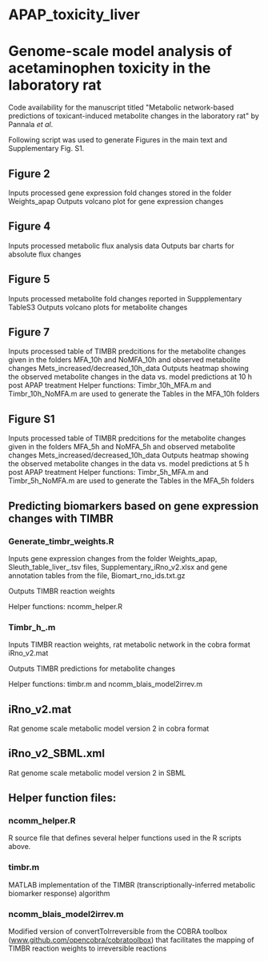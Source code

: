 # APAP_toxicity_liver
# Genome-scale model analysis of acetaminophen toxicity in the laboratory rat 
Code availability for the manuscript titled "Metabolic network-based predictions of toxicant-induced metabolite changes in the laboratory rat" by Pannala *et al*.

Following script was used to generate Figures in the main text and Supplementary Fig. S1. 

## Figure 2
Inputs processed gene expression fold changes stored in the folder Weights_apap
Outputs volcano plot for gene expression changes

## Figure 4
Inputs processed metabolic flux analysis data
Outputs bar charts for absolute flux changes

## Figure 5
Inputs processed metabolite fold changes reported in Suppplementary TableS3
Outputs volcano plots for metabolite changes

## Figure 7
Inputs processed table of TIMBR predcitions for the metabolite changes given in the folders MFA_10h and NoMFA_10h and observed metabolite changes Mets_increased/decreased_10h_data
Outputs heatmap showing the observed metabolite changes in the data vs. model predictions at 10 h post APAP treatment
Helper functions: Timbr_10h_MFA.m and Timbr_10h_NoMFA.m are used to generate the Tables in the MFA_10h folders

## Figure S1
Inputs processed table of TIMBR predcitions for the metabolite changes given in the folders MFA_5h and NoMFA_5h and observed metabolite changes Mets_increased/decreased_10h_data
Outputs heatmap showing the observed metabolite changes in the data vs. model predictions at 5 h post APAP treatment 
Helper functions: Timbr_5h_MFA.m and Timbr_5h_NoMFA.m are used to generate the Tables in the MFA_5h folders

## Predicting biomarkers based on gene expression changes with __TIMBR__

### Generate_timbr_weights.R

  Inputs gene expression changes from the folder Weights_apap, Sleuth_table_liver_.tsv files, Supplementary_iRno_v2.xlsx and gene annotation tables from the file, Biomart_rno_ids.txt.gz
  
  Outputs TIMBR reaction weights
  
  Helper functions: ncomm_helper.R

### Timbr_h_.m

  Inputs TIMBR reaction weights, rat metabolic network in the cobra format iRno_v2.mat
  
  Outputs TIMBR predictions for metabolite changes
  
  Helper functions: timbr.m and ncomm_blais_model2irrev.m

## iRno_v2.mat
  Rat genome scale metabolic model version 2 in cobra format

## iRno_v2_SBML.xml
  Rat genome scale metabolic model version 2 in SBML

## Helper function files:

### ncomm_helper.R
  R source file that defines several helper functions used in the R scripts above.

### timbr.m
  MATLAB implementation of the TIMBR (transcriptionally-inferred metabolic biomarker response) algorithm

### ncomm_blais_model2irrev.m
  Modified version of convertToIrreversible from the COBRA toolbox (www.github.com/opencobra/cobratoolbox) 
  that facilitates the mapping of TIMBR reaction weights to irreversible reactions
